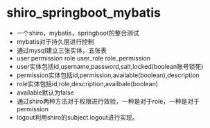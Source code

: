 # shiro_springboot_mybatis

- 一个shiro，mybatis，springboot的整合测试
- mybatis对于持久层进行控制 
- 通过mysql建立三张实体，五张表
- user permission role user_role role_permission
- user实体包括id,username,password,salt,locked(boolean账号锁死)
- permission实体包括id,permission,available(boolean),description
- role实体包括id,role,description,availbale(boolean)
- available默认为false
- 通过shiro两种方法对于权限进行效验，一种是对于role，一种是对于permission
- logout利用shiro的subject.logout进行实现。
